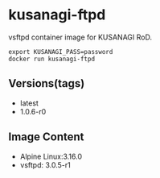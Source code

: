 # kusanagi-ftpd

vsftpd container image for KUSANAGI RoD.
```
export KUSANAGI_PASS=password
docker run kusanagi-ftpd
```

## Versions(tags)
- latest
- 1.0.6-r0

## Image Content
- Alpine Linux:3.16.0
- vsftpd: 3.0.5-r1

